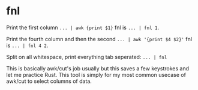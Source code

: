 # fnl

Print the first column `... | awk {print $1}` fnl is `... | fnl 1`.

Print the fourth column and then the second `... | awk '{print $4 $2}'` fnl is `... | fnl 4 2`.

Split on all whitespace, print everything tab seperated: `... | fnl`

This is basically awk/cut's job usually but this saves a few keystrokes and let me practice Rust. This tool is simply for my most common usecase of awk/cut to select columns of data.
